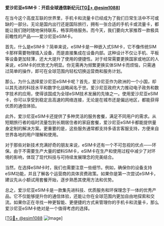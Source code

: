 **爱沙尼亚eSIM卡：开启全球通信新纪元[[TG💪+ @esim1088](https://t.me/s/esim1088)]**

在当今这个高度互联的世界里，手机卡和流量卡已经成为了我们日常生活中不可或缺的一部分。无论是国内出行还是国际旅行，拥有一张合适的手机卡或流量卡，都能让我们随时随地保持联系，畅享网络服务。而今天，我们要向大家推荐一款极具前瞻性的产品——爱沙尼亚eSIM卡。

首先，什么是eSIM卡？简单来说，eSIM卡是一种嵌入式SIM卡，它不像传统SIM卡那样需要物理插入设备，而是直接集成在设备内部。这种设计不仅让手机、平板等设备更加轻薄，还大大提升了使用的便捷性。对于经常需要更换国家或地区的人来说，eSIM卡的优势尤为明显。你无需再为频繁更换实体SIM卡而烦恼，只需通过简单的操作，即可在全球范围内轻松切换运营商和服务计划。

那么，为什么选择爱沙尼亚eSIM卡呢？首先，爱沙尼亚作为欧洲的一个小国，却以其先进的科技水平和数字化战略闻名于世。爱沙尼亚政府大力推动电子政务和数字技术的应用，使得该国成为全球eSIM技术发展的先锋之一。使用爱沙尼亚eSIM卡，你可以享受到稳定且高速的网络连接，无论是在城市还是偏远地区，都能获得优质的通信体验。

此外，爱沙尼亚eSIM卡还提供了多种灵活的服务套餐，满足不同用户的需求。从短期旅行者的临时流量包到长期居住者的家庭套餐，爱沙尼亚eSIM卡都能提供量身定制的解决方案。更重要的是，这些服务通常都支持多语言客服支持，方便来自世界各地的用户理解和使用。

对于那些对新技术充满好奇的朋友来说，eSIM卡还有一个不可忽视的优点——环保。由于不需要生产大量的塑料SIM卡，eSIM卡在生产和使用过程中减少了对环境的影响，体现了现代科技与可持续发展理念的完美结合。

当然，在选择eSIM卡时，我们也需要注意一些细节。例如，确保你的设备支持eSIM功能，并且了解各个运营商的具体资费政策。如果你是第一次尝试eSIM卡，建议先从小额试用套餐开始，逐步熟悉其使用方法和优势。

总之，爱沙尼亚eSIM卡是一款集先进科技、优质服务和环保理念于一体的优秀产品。它不仅能够提升你的通信体验，还能让你在全球范围内更加自由地探索和交流。如果你正在寻找一种更智能、更便捷的方式来管理你的手机卡和流量卡，那么爱沙尼亚eSIM卡绝对是一个值得考虑的选择。

[[TG💪+ @esim1088](https://t.me/s/esim1088) ![Image](https://i.postimg.cc/4NQfJmqS/Snipaste-2025-05-13-00-14-12.png)]